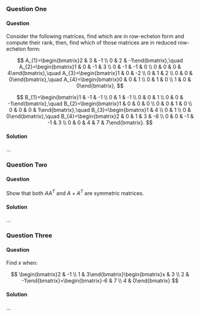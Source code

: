 ### Question One

#### Question

Consider the following matrices, find which are in row-echelon form and compute their rank, then, find which of those matrices are in reduced row-echelon form:

$$
A_{1}=\begin{bmatrix}2 & 3 & -1 \\ 0 & 2 & -1\end{bmatrix},\quad A_{2}=\begin{bmatrix}1 & 0 & -1 & 3 \\ 0 & -1 & -1 & 0 \\ 0 & 0 & 0 & 4\end{bmatrix},\quad A_{3}=\begin{bmatrix}1 & 0 & -2 \\ 0 & 1 & 2 \\ 0 & 0 & 0\end{bmatrix},\quad A_{4}=\begin{bmatrix}0 & 0 & 1 \\ 0 & 1 & 0 \\ 1 & 0 & 0\end{bmatrix},
$$

$$
B_{1}=\begin{bmatrix}1 & -1 & -1 \\ 0 & 1 & -1 \\ 0 & 0 & 1 \\ 0 & 0 & -1\end{bmatrix},\quad B_{2}=\begin{bmatrix}1 & 0 & 0 & 0 \\ 0 & 0 & 1 & 0 \\ 0 & 0 & 0 & 1\end{bmatrix},\quad B_{3}=\begin{bmatrix}1 & 4 \\ 0 & 1  \\ 0 & 0\end{bmatrix},\quad B_{4}=\begin{bmatrix}2 & 0 & 1 & 3 & -8 \\ 0 & 0 & -1 & -1 & 3 \\ 0 & 0 & 4 & 7 & 7\end{bmatrix}.
$$

#### Solution

...

### Question Two

#### Question

Show that both $AA^{T}$ and $A+A^{T}$ are symmetric matrices.

#### Solution

...

### Question Three

#### Question

Find $x$ when:

$$
\begin{bmatrix}2 & -1 \\ 1 & 3\end{bmatrix}\begin{bmatrix}x & 3 \\ 2 & -1\end{bmatrix}=\begin{bmatrix}-6 & 7 \\ 4 & 0\end{bmatrix}
$$

#### Solution

...